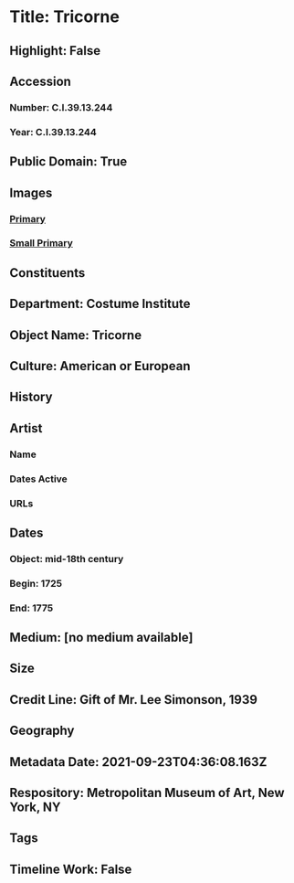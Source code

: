 # Title: Tricorne
## Highlight: False
## Accession
### Number: C.I.39.13.244
### Year: C.I.39.13.244
## Public Domain: True
## Images
### [Primary](https://images.metmuseum.org/CRDImages/ci/original/CI39.13.244.jpg)
### [Small Primary](https://images.metmuseum.org/CRDImages/ci/web-large/CI39.13.244.jpg)
## Constituents
## Department: Costume Institute
## Object Name: Tricorne
## Culture: American or European
## History
## Artist
### Name
### Dates Active
### URLs
## Dates
### Object: mid-18th century
### Begin: 1725
### End: 1775
## Medium: [no medium available]
## Size
## Credit Line: Gift of Mr. Lee Simonson, 1939
## Geography
## Metadata Date: 2021-09-23T04:36:08.163Z
## Respository: Metropolitan Museum of Art, New York, NY
## Tags
## Timeline Work: False